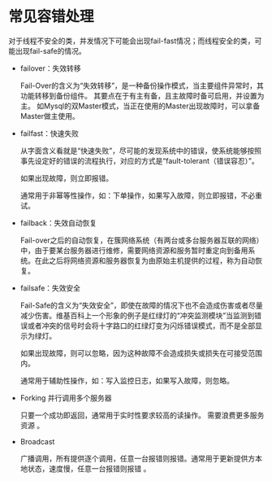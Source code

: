 # 常见容错处理

对于线程不安全的类，并发情况下可能会出现fail-fast情况；而线程安全的类，可能出现fail-safe的情况。

- failover：失效转移

  Fail-Over的含义为“失效转移”，是一种备份操作模式，当主要组件异常时，其功能转移到备份组件。
  其要点在于有主有备，且主故障时备可启用，并设置为主。
  如Mysql的双Master模式，当正在使用的Master出现故障时，可以拿备Master做主使用。

  

- failfast：快速失败

  从字面含义看就是“快速失败”，尽可能的发现系统中的错误，使系统能够按照事先设定好的错误的流程执行，对应的方式是“fault-tolerant（错误容忍）”。

  如果出现故障，则立即报错。

  通常用于非幂等性操作，如：下单操作，如果写入故障，则立即报错，不必重试。

  

- failback：失效自动恢复
  
  Fail-over之后的自动恢复，在簇网络系统（有两台或多台服务器互联的网络）中，由于要某台服务器进行维修，需要网络资源和服务暂时重定向到备用系统。在此之后将网络资源和服务器恢复为由原始主机提供的过程，称为自动恢复。
  
  

- failsafe：失效安全

  Fail-Safe的含义为“失效安全”，即使在故障的情况下也不会造成伤害或者尽量减少伤害。维基百科上一个形象的例子是红绿灯的“冲突监测模块”当监测到错误或者冲突的信号时会将十字路口的红绿灯变为闪烁错误模式，而不是全部显示为绿灯。

  如果出现故障，则可以忽略，因为这种故障不会造成损失或损失在可接受范围内。

  通常用于辅助性操作，如：写入监控日志，如果写入故障，则忽略。

  

- Forking 并行调用多个服务器

  只要一个成功即返回，通常用于实时性要求较高的读操作。 需要浪费更多服务资源  。

  

- Broadcast 

  广播调用，所有提供逐个调用，任意一台报错则报错。通常用于更新提供方本地状态，速度慢，任意一台报错则报错 。 

